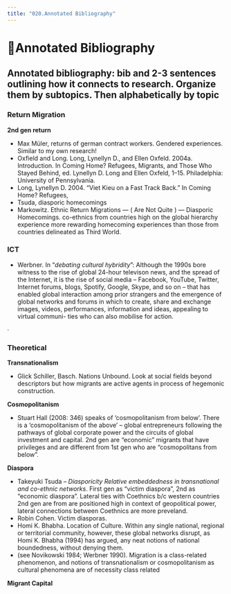 ```yaml
---
title: "020.Annotated Bibliography"
---
```

# 🌱Annotated Bibliography

## Annotated bibliography: bib and 2-3 sentences outlining how it connects to research. Organize them by subtopics. Then alphabetically by topic

### Return Migration
**2nd gen return** 
- Max Müler, returns of german contract workers. Gendered experiences. Similar to my own research!
- Oxfield and Long. ﻿Long, Lynellyn D., and Ellen Oxfeld. 2004a. Introduction. In Coming Home? Refugees, Migrants, and Those Who Stayed Behind, ed. Lynellyn D. Long and Ellen Oxfeld, 1–15. Philadelphia: University of Pennsylvania.
- Long, Lynellyn D. 2004. “Viet Kieu on a Fast Track Back.” In Coming Home? Refugees,
- Tsuda, diasporic homecomings
- Markowitz. Ethnic Return Migrations — ( Are Not Quite ) — Diasporic Homecomings. ﻿co-ethnics from countries high on the global hierarchy experience more rewarding homecoming experiences than those from countries delineated as Third World.

### ICT
- Werbner. In “_debating cultural hybridity_”: Although the 1990s bore witness to the rise of global 24-hour televison news, and the spread of the Internet, it is the rise of social media – Facebook, YouTube, Twitter, Internet forums, blogs, Spotify, Google, Skype, and so on – that has enabled global interaction among prior strangers and the emergence of global networks and forums in which to create, share and exchange images, videos, performances, information and ideas, appealing to virtual communi- ties who can also mobilise for action.

· 

### Theoretical
**Transnationalism**
- Glick Schiller, Basch. Nations Unbound. Look at social fields beyond descriptors but how migrants are active agents in process of hegemonic construction.

**Cosmopolitanism**
- Stuart Hall (2008: 346) speaks of ‘cosmopolitanism from below’. ﻿There is a ‘cosmopolitanism of the above’ – global entrepreneurs following the pathways of global corporate power and the circuits of global investment and capital. 2nd gen are “economic” migrants that have privileges and are different from 1st gen who are “cosmopolitans from below”.

**Diaspora**
- Takeyuki Tsuda – _Diasporicity Relative embeddedness in transnational and co-ethnic networks_. First gen as “victim diaspora”, 2nd as “economic diaspora”. Lateral ties with Coethnics b/c western countries 2nd gen are from are positioned high in context of geopolitical power, lateral connections between Coethnics are more preveland.
- Robin Cohen. Victim diasporas.
- Homi K. Bhabha. Location of Culture. Within any single national, regional or territorial community, however, these global networks disrupt, as Homi K. Bhabha (1994) has argued, any neat notions of national boundedness, without denying them.
- (see Novikowski 1984; Werbner 1990). Migration is a class-related phenomenon, and notions of transnationalism or cosmopolitanism as cultural phenomena are of necessity class related

**Migrant Capital**
